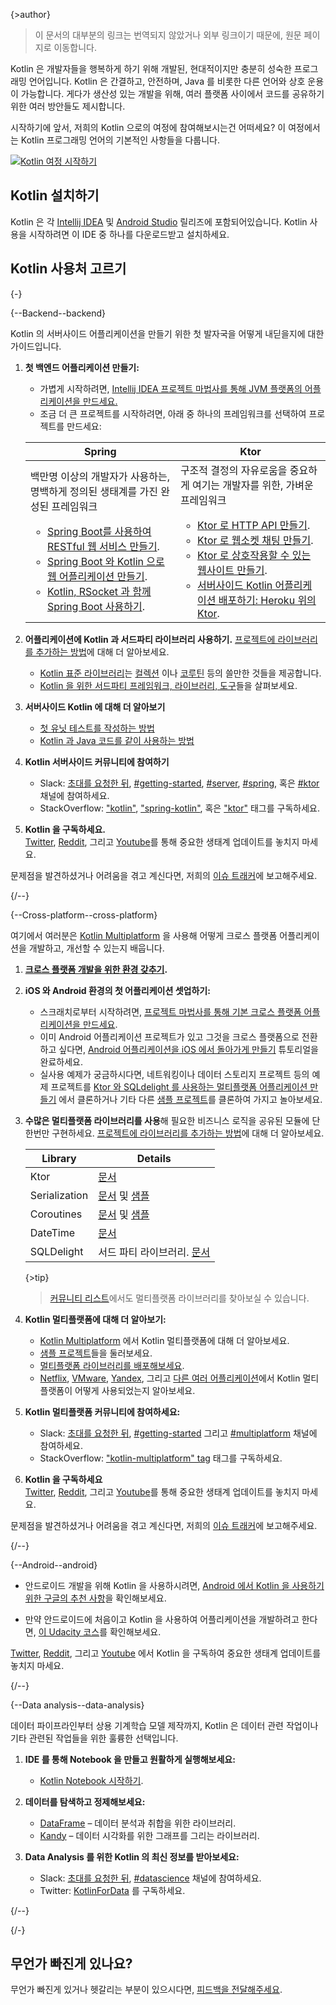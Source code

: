 
{>author}
> 이 문서의 대부분의 링크는 번역되지 않았거나 외부 링크이기 때문에, 원문 페이지로 이동합니다.

Kotlin 은 개발자들을 행복하게 하기 위해 개발된, 현대적이지만 충분히 성숙한 프로그래밍 언어입니다. 
Kotlin 은 간결하고, 안전하며, Java 를 비롯한 다른 언어와 상호 운용이 가능합니다. 게다가 생산성 있는 개발을 위해, 여러 플랫폼 사이에서 코드를 공유하기 위한 여러 방안들도 제시합니다.  

시작하기에 앞서, 저희의 Kotlin 으로의 여정에 참여해보시는건 어떠세요? 이 여정에서는 Kotlin 프로그래밍 언어의 기본적인 사항들을 다룹니다.

[![Kotlin 여정 시작하기](/take_kotlin_tour.svg)](https://kotlinlang.org/docs/kotlin-tour-welcome.html)

## Kotlin 설치하기
Kotlin 은 각 [Intellij IDEA](https://www.jetbrains.com/idea/download/) 및 [Android Studio](https://developer.android.com/studio) 릴리즈에 포함되어있습니다. 
Kotlin 사용을 시작하려면 이 IDE 중 하나를 다운로드받고 설치하세요.

## Kotlin 사용처 고르기

{-}

{--Backend--backend}  

Kotlin 의 서버사이드 어플리케이션을 만들기 위한 첫 발자국을 어떻게 내딛을지에 대한 가이드입니다.  

1. **첫 백엔드 어플리케이션 만들기:**
   - 가볍게 시작하려면, [Intellij IDEA 프로젝트 마법사를 통해 JVM 플랫폼의 어플리케이션을 만드세요.](https://kotlinlang.org/docs/jvm-get-started.html)
   - 조금 더 큰 프로젝트를 시작하려면, 아래 중 하나의 프레임워크를 선택하여 프로젝트를 만드세요:
   
   <table width="100%" >
   <thead>
   <tr>
    <th>Spring</th>
    <th>Ktor</th>
   </tr>
   </thead>
   <tr>
   <td width="50%">
   백만명 이상의 개발자가 사용하는, 명백하게 정의된 생태계를 가진 완성된 프레임워크
   <br/>
   <ul>
    <li><a href="https://kotlinlang.org/docs/jvm-get-started-spring-boot.md">Spring Boot를 사용하여 RESTful 웹 서비스 만들기</a>.</li>
    <li><a href="https://spring.io/guides/tutorials/spring-boot-kotlin/">Spring Boot 와 Kotlin 으로 웹 어플리케이션 만들기</a>.</li>
    <li><a href="https://spring.io/guides/tutorials/spring-webflux-kotlin-rsocket/">Kotlin, RSocket 과 함께 Spring Boot 사용하기</a>.</li>
   </ul>
   </td>
   <td width="50%">
    구조적 결정의 자유로움을 중요하게 여기는 개발자를 위한, 가벼운 프레임워크
   <ul>
    <li><a href="https://ktor.io/docs/creating-http-apis.html">Ktor 로 HTTP API 만들기</a>.</li>
    <li><a href="https://ktor.io/docs/creating-web-socket-chat.html">Ktor 로 웹소켓 채팅 만들기</a>.</li>
    <li><a href="https://ktor.io/docs/creating-interactive-website.html">Ktor 로 상호작용할 수 있는 웹사이트 만들기</a>.</li>
    <li><a href="https://ktor.io/docs/heroku.html">서버사이드 Kotlin 어플리케이션 배포하기: Heroku 위의 Ktor</a>.</li>
   </ul>

   </td>
   </tr>
   </table>

2. **어플리케이션에 Kotlin 과 서드파티 라이브러리 사용하기.** [프로젝트에 라이브러리를 추가하는 방법](https://kotlinlang.org/docs/gradle-configure-project.html#configure-dependencies)에 대해 더 알아보세요.
   - [Kotlin 표준 라이브러리](https://kotlinlang.org/api/latest/jvm/stdlib/)는 [컬렉션](https://kotlinlang.org/docs/collections-overview.html) 이나 [코루틴](https://kotlinlang.org/docs/coroutines-guide.html) 등의 쓸만한 것들을 제공합니다.
   - [Kotlin 을 위한 서드파티 프레임워크, 라이브러리, 도구](https://blog.jetbrains.com/kotlin/2020/11/server-side-development-with-kotlin-frameworks-and-libraries/)들을 살펴보세요.

3. **서버사이드 Kotlin 에 대해 더 알아보기**
   - [첫 유닛 테스트를 작성하는 방법](https://kotlinlang.org/docs/jvm-test-using-junit.html)
   - [Kotlin 과 Java 코드를 같이 사용하는 방법](https://kotlinlang.org/docs/mixing-java-kotlin-intellij.html)

4. **Kotlin 서버사이드 커뮤니티에 참여하기**
   - Slack: [초대를 요청한 뒤](https://surveys.jetbrains.com/s3/kotlin-slack-sign-up), [#getting-started](https://kotlinlang.slack.com/archives/C0B8MA7FA), [#server](https://kotlinlang.slack.com/archives/C0B8RC352), [#spring](https://kotlinlang.slack.com/archives/C0B8ZTWE4), 혹은 [#ktor](https://kotlinlang.slack.com/archives/C0A974TJ9) 채널에 참여하세요.
   - StackOverflow: ["kotlin"](https://stackoverflow.com/questions/tagged/kotlin), ["spring-kotlin"](https://stackoverflow.com/questions/tagged/spring-kotlin), 혹은 ["ktor"](https://stackoverflow.com/questions/tagged/ktor) 태그를 구독하세요.

5. **Kotlin 을 구독하세요.**  
   [Twitter](https://twitter.com/kotlin), [Reddit](https://www.reddit.com/r/Kotlin/), 그리고 [Youtube](https://www.youtube.com/channel/UCP7uiEZIqci43m22KDl0sNw)를 통해 중요한 생태계 업데이트를 놓치지 마세요. 

문제점을 발견하셨거나 어려움을 겪고 계신다면, 저희의 [이슈 트래커](https://youtrack.jetbrains.com/issues/KT)에 보고해주세요. 

{/--}

{--Cross-platform--cross-platform}

여기에서 여러분은 [Kotlin Multiplatform](https://kotlinlang.org/lp/multiplatform/) 을 사용해 어떻게 크로스 플랫폼 어플리케이션을 개발하고, 개선할 수 있는지 배웁니다.

1. **[크로스 플랫폼 개발을 위한 환경 갖추기](https://www.jetbrains.com/help/kotlin-multiplatform-dev/multiplatform-setup.html).**

2. **iOS 와 Android 환경의 첫 어플리케이션 셋업하기:**

   * 스크래치로부터 시작하려면, [프로젝트 마법사를 통해 기본 크로스 플랫폼 어플리케이션을 만드세요](https://www.jetbrains.com/help/kotlin-multiplatform-dev/multiplatform-create-first-app.html).
   * 이미 Android 어플리케이션 프로젝트가 있고 그것을 크로스 플랫폼으로 전환하고 싶다면, [Android 어플리케이션을 iOS 에서 돌아가게 만들기](https://www.jetbrains.com/help/kotlin-multiplatform-dev/multiplatform-integrate-in-existing-app.html) 튜토리얼을 완료하세요.
   * 실사용 예제가 궁금하시다면, 네트워킹이나 데이터 스토리지 프로젝트 등의 예제 프로젝트를 [Ktor 와 SQLdelight 를 사용하는 멀티플랫폼 어플리케이션 만들기](https://www.jetbrains.com/help/kotlin-multiplatform-dev/multiplatform-ktor-sqldelight.html) 에서 클론하거나 기타 다른 [샘플 프로젝트](https://www.jetbrains.com/help/kotlin-multiplatform-dev/multiplatform-samples.html)를 클론하여 가지고 놀아보세요.

3. **수많은 멀티플랫폼 라이브러리를 사용**해 필요한 비즈니스 로직을 공유된 모듈에 단 한번만 구현하세요. [프로젝트에 라이브러리를 추가하는 방법](https://kotlinlang.org/docs/multiplatform-add-dependencies.md)에 대해 더 알아보세요.

   | Library       | Details                                                                                                                                                                                |
   |---------------|----------------------------------------------------------------------------------------------------------------------------------------------------------------------------------------| 
   | Ktor          | [문서](https://ktor.io/docs/client.html)                                                                                                                                                 | 
   | Serialization | [문서](https://kotlinlang.org/docs/serialization.md) 및 [샘플](https://www.jetbrains.com/help/kotlin-multiplatform-dev/multiplatform-ktor-sqldelight.html#create-an-application-data-model) |
   | Coroutines    | [문서](coroutines-guide.md) 및 [샘플](coroutines-and-channels.md)                                                                                                                           |
   | DateTime      | [문서](https://github.com/Kotlin/kotlinx-datetime#readme)                                                                                                                                |
   | SQLDelight    | 서드 파티 라이브러리. [문서](https://cashapp.github.io/sqldelight/)                                                                                                                               |

   {>tip}
   > [커뮤니티 리스트](https://libs.kmp.icerock.dev/)에서도 멀티플랫폼 라이브러리를 찾아보실 수 있습니다.

4. **Kotlin 멀티플랫폼에 대해 더 알아보기:**
   * [Kotlin Multiplatform](https://kotlinlang.org/docs/multiplatform-get-started.md) 에서 Kotlin 멀티플랫폼에 대해 더 알아보세요.
   * [샘플 프로젝트](https://www.jetbrains.com/help/kotlin-multiplatform-dev/multiplatform-samples.html)들을 둘러보세요.
   * [멀티플랫폼 라이브러리를 배포해보세요](https://kotlinlang.org/docs/multiplatform-publish-lib.md).
   * [Netflix](https://netflixtechblog.com/netflix-android-and-ios-studio-apps-kotlin-multiplatform-d6d4d8d25d23), [VMware](https://kotlinlang.org/lp/multiplatform/case-studies/vmware/), [Yandex](https://kotlinlang.org/lp/multiplatform/case-studies/yandex/), 그리고 [다른 여러 어플리케이션](https://kotlinlang.org/lp/multiplatform/case-studies/)에서 Kotlin 멀티플랫폼이 어떻게 사용되었는지 알아보세요.

5. **Kotlin 멀티플랫폼 커뮤니티에 참여하세요:**

   * Slack: [초대를 요청한 뒤](https://surveys.jetbrains.com/s3/kotlin-slack-sign-up), [#getting-started](https://kotlinlang.slack.com/archives/C0B8MA7FA) 그리고 [#multiplatform](https://kotlinlang.slack.com/archives/C3PQML5NU) 채널에 참여하세요.
   * StackOverflow: ["kotlin-multiplatform" tag](https://stackoverflow.com/questions/tagged/kotlin-multiplatform) 태그를 구독하세요.

6. **Kotlin 을 구독하세요**  
   [Twitter](https://twitter.com/kotlin), [Reddit](https://www.reddit.com/r/Kotlin/), 그리고 [Youtube](https://www.youtube.com/channel/UCP7uiEZIqci43m22KDl0sNw)를 통해 중요한 생태계 업데이트를 놓치지 마세요.

문제점을 발견하셨거나 어려움을 겪고 계신다면, 저희의 [이슈 트래커](https://youtrack.jetbrains.com/issues/KT)에 보고해주세요.

{/--}

{--Android--android}

* 안드로이드 개발을 위해 Kotlin 을 사용하시려면, [Android 에서 Kotlin 을 사용하기 위한 구글의 추천 사항](https://developer.android.com/kotlin/get-started)을 확인해보세요.

* 만약 안드로이드에 처음이고 Kotlin 을 사용하여 어플리케이션을 개발하려고 한다면, [이 Udacity 코스](https://www.udacity.com/course/developing-android-apps-with-kotlin--ud9012)를 확인해보세요.

[Twitter](https://twitter.com/kotlin), [Reddit](https://www.reddit.com/r/Kotlin/), 그리고 [Youtube](https://www.youtube.com/channel/UCP7uiEZIqci43m22KDl0sNw) 에서 Kotlin 을 구독하여 중요한 생태계 업데이트를 놓치지 마세요.

{/--}

{--Data analysis--data-analysis}

데이터 파이프라인부터 상용 기계학습 모델 제작까지, Kotlin 은 데이터 관련 작업이나 기타 관련된 작업들을 위한 훌륭한 선택입니다.

1. **IDE 를 통해 Notebook 을 만들고 원활하게 실행해보세요:**

   * [Kotlin Notebook 시작하기](https://kotlinlang.org/docs/get-started-with-kotlin-notebooks.md).

2. **데이터를 탐색하고 정제해보세요:**

   * [DataFrame](https://kotlin.github.io/dataframe/overview.html) – 데이터 분석과 취합을 위한 라이브러리.
   * [Kandy](https://kotlin.github.io/kandy/welcome.html) – 데이터 시각화를 위한 그래프를 그리는 라이브러리.

3. **Data Analysis 를 위한 Kotlin 의 최신 정보를 받아보세요:**

   * Slack: [초대를 요청한 뒤](https://surveys.jetbrains.com/s3/kotlin-slack-sign-up), [#datascience](https://kotlinlang.slack.com/archives/C4W52CFEZ) 채널에 참여하세요.
   * Twitter: [KotlinForData](http://twitter.com/KotlinForData) 를 구독하세요.

{/--}

{/-}

## 무언가 빠진게 있나요?

무언가 빠진게 있거나 헷갈리는 부분이 있으시다면, [피드백을 전달해주세요](https://surveys.hotjar.com/d82e82b0-00d9-44a7-b793-0611bf6189df).